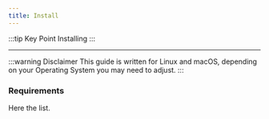 ```yaml
---
title: Install
---
```


:::tip Key Point
Installing
:::

---

:::warning Disclaimer
This guide is written for Linux and macOS, depending on your Operating System you may need to adjust.
:::

### Requirements

Here the list.
